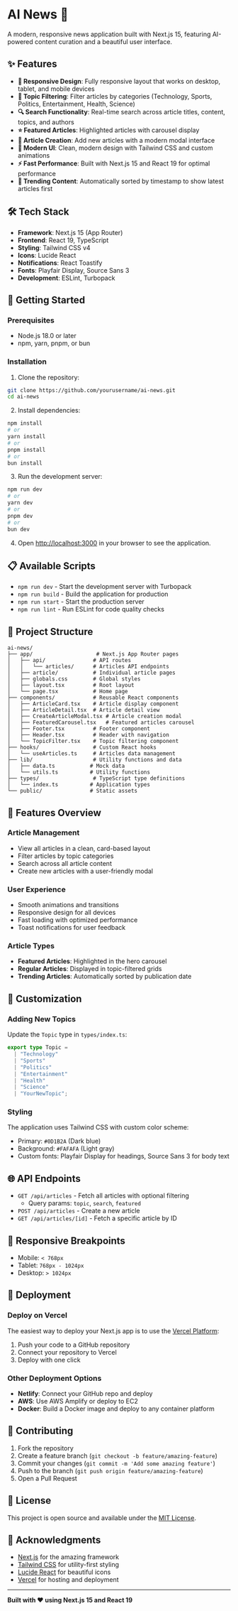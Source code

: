 # AI News 📰

A modern, responsive news application built with Next.js 15, featuring AI-powered content curation and a beautiful user interface.

## ✨ Features

- **📱 Responsive Design**: Fully responsive layout that works on desktop, tablet, and mobile devices
- **🎯 Topic Filtering**: Filter articles by categories (Technology, Sports, Politics, Entertainment, Health, Science)
- **🔍 Search Functionality**: Real-time search across article titles, content, topics, and authors
- **⭐ Featured Articles**: Highlighted articles with carousel display
- **📝 Article Creation**: Add new articles with a modern modal interface
- **🎨 Modern UI**: Clean, modern design with Tailwind CSS and custom animations
- **⚡ Fast Performance**: Built with Next.js 15 and React 19 for optimal performance
- **🌟 Trending Content**: Automatically sorted by timestamp to show latest articles first

## 🛠️ Tech Stack

- **Framework**: Next.js 15 (App Router)
- **Frontend**: React 19, TypeScript
- **Styling**: Tailwind CSS v4
- **Icons**: Lucide React
- **Notifications**: React Toastify
- **Fonts**: Playfair Display, Source Sans 3
- **Development**: ESLint, Turbopack

## 🚀 Getting Started

### Prerequisites

- Node.js 18.0 or later
- npm, yarn, pnpm, or bun

### Installation

1. Clone the repository:

```bash
git clone https://github.com/yourusername/ai-news.git
cd ai-news
```

2. Install dependencies:

```bash
npm install
# or
yarn install
# or
pnpm install
# or
bun install
```

3. Run the development server:

```bash
npm run dev
# or
yarn dev
# or
pnpm dev
# or
bun dev
```

4. Open [http://localhost:3000](http://localhost:3000) in your browser to see the application.

## 📋 Available Scripts

- `npm run dev` - Start the development server with Turbopack
- `npm run build` - Build the application for production
- `npm run start` - Start the production server
- `npm run lint` - Run ESLint for code quality checks

## 📁 Project Structure

```
ai-news/
├── app/                    # Next.js App Router pages
│   ├── api/               # API routes
│   │   └── articles/      # Articles API endpoints
│   ├── article/           # Individual article pages
│   ├── globals.css        # Global styles
│   ├── layout.tsx         # Root layout
│   └── page.tsx           # Home page
├── components/            # Reusable React components
│   ├── ArticleCard.tsx    # Article display component
│   ├── ArticleDetail.tsx  # Article detail view
│   ├── CreateArticleModal.tsx # Article creation modal
│   ├── FeaturedCarousel.tsx   # Featured articles carousel
│   ├── Footer.tsx         # Footer component
│   ├── Header.tsx         # Header with navigation
│   └── TopicFilter.tsx    # Topic filtering component
├── hooks/                 # Custom React hooks
│   └── useArticles.ts     # Articles data management
├── lib/                   # Utility functions and data
│   ├── data.ts           # Mock data
│   └── utils.ts          # Utility functions
├── types/                 # TypeScript type definitions
│   └── index.ts          # Application types
└── public/               # Static assets
```

## 🎨 Features Overview

### Article Management

- View all articles in a clean, card-based layout
- Filter articles by topic categories
- Search across all article content
- Create new articles with a user-friendly modal

### User Experience

- Smooth animations and transitions
- Responsive design for all devices
- Fast loading with optimized performance
- Toast notifications for user feedback

### Article Types

- **Featured Articles**: Highlighted in the hero carousel
- **Regular Articles**: Displayed in topic-filtered grids
- **Trending Articles**: Automatically sorted by publication date

## 🔧 Customization

### Adding New Topics

Update the `Topic` type in `types/index.ts`:

```typescript
export type Topic =
  | "Technology"
  | "Sports"
  | "Politics"
  | "Entertainment"
  | "Health"
  | "Science"
  | "YourNewTopic";
```

### Styling

The application uses Tailwind CSS with custom color scheme:

- Primary: `#0D1B2A` (Dark blue)
- Background: `#FAFAFA` (Light gray)
- Custom fonts: Playfair Display for headings, Source Sans 3 for body text

## 🌐 API Endpoints

- `GET /api/articles` - Fetch all articles with optional filtering
  - Query params: `topic`, `search`, `featured`
- `POST /api/articles` - Create a new article
- `GET /api/articles/[id]` - Fetch a specific article by ID

## 📱 Responsive Breakpoints

- Mobile: `< 768px`
- Tablet: `768px - 1024px`
- Desktop: `> 1024px`

## 🚀 Deployment

### Deploy on Vercel

The easiest way to deploy your Next.js app is to use the [Vercel Platform](https://vercel.com/new):

1. Push your code to a GitHub repository
2. Connect your repository to Vercel
3. Deploy with one click

### Other Deployment Options

- **Netlify**: Connect your GitHub repo and deploy
- **AWS**: Use AWS Amplify or deploy to EC2
- **Docker**: Build a Docker image and deploy to any container platform

## 🤝 Contributing

1. Fork the repository
2. Create a feature branch (`git checkout -b feature/amazing-feature`)
3. Commit your changes (`git commit -m 'Add some amazing feature'`)
4. Push to the branch (`git push origin feature/amazing-feature`)
5. Open a Pull Request

## 📄 License

This project is open source and available under the [MIT License](LICENSE).

## 🙏 Acknowledgments

- [Next.js](https://nextjs.org/) for the amazing framework
- [Tailwind CSS](https://tailwindcss.com/) for utility-first styling
- [Lucide React](https://lucide.dev/) for beautiful icons
- [Vercel](https://vercel.com/) for hosting and deployment

---

**Built with ❤️ using Next.js 15 and React 19**
